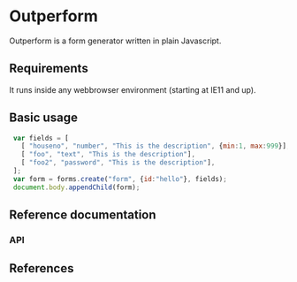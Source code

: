 <h1>Outperform</h1>

Outperform is a form generator written in plain Javascript.

## Requirements

It runs inside any webbrowser environment (starting at IE11 and up).

## Basic usage

```js
 var fields = [
   [ "houseno", "number", "This is the description", {min:1, max:999}],
   [ "foo", "text", "This is the description"],
   [ "foo2", "password", "This is the description"],
 ];
 var form = forms.create("form", {id:"hello"}, fields);
 document.body.appendChild(form);
```

## Reference documentation

### API

## References

